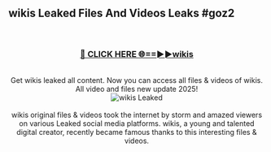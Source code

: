 ## wikis Leaked Files And Videos Leaks #goz2
<br>
<div align="center">
<h3><a href="https://watchclip.my.id/wikis" rel="nofollow">🔴 CLICK HERE 🌐==►►wikis</a></h3>
<br>
Get wikis leaked all content. Now you can access all files & videos of wikis. All video and files new update 2025!
<br>
<a href="https://watchclip.my.id/wikis" rel="nofollow" data-target="animated-image.originalLink"><img src="https://i.ibb.co.com/WyWwxjT/player-gif2.gif" alt="wikis Leaked" style="max-width: 100%; display: inline-block;" data-target="animated-image.originalImage"></a>
<br><br>
wikis original files & videos took the internet by storm and amazed viewers on various Leaked social media platforms. wikis, a young and talented digital creator, recently became famous thanks to this interesting files & videos.
</div>
<br>